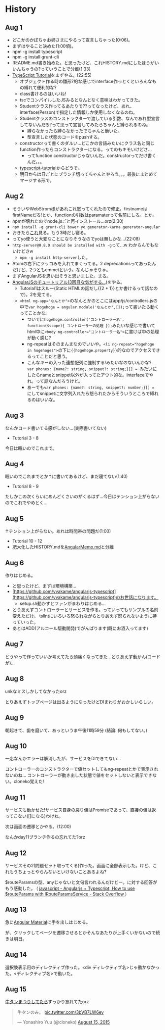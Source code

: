 # History

## Aug 1

* どこかのかぼちゃお姉さまにやるって宣言しちゃった(0:06)。
* まずはやること決めた(1:00頃)。
* npm -g install typescript
* npm -g install grunt-cli
* README.md書き始めた。と思ったけど、これHISTORY.mdにしたほうがいいんちゃうの?っていうことで分離(1:33)
* [TypeScript Tutorial](http://www.typescriptlang.org/Tutorial)をまずやる。(22:55)
  * オブジェクト作る時の雛形?的な感じでinterface作っとくといろんなもの縛れて便利的な?
  * class書けるのはいいね!
  * tscでコンパイルしたJSみるとなんとなく意味はわかってきた。
  * Studentクラス作ってるあたりで??ってなったけど、あれ、interface(Person)で指定した情報しか使用しなくなるのね。
  * Studentクラスのコンストラクターで渡している引数、なんであれ型宣言してないんだろ?って思って宣言してみたらちゃんと縛られるのね。
    * 縛らなかったら縛らなかったでちゃんと動いた。
    * 型宣言した状態のコードをpushする。
  * constructorって書くのダルい…どこかの言語みたいにクラス名と同じfunction作ったらコンストラクターになる。ってのもキモいけどさ…
    * ってfunction constructorじゃないんだ。constructorってだけ書くんだ。。。
  * [typescript-tutorial](typescript-tutorial)からどうぞ。
  * 明日からは日ごとにブランチ切ってちゃんとやろう。。。最後にまとめてマージする形で。

## Aug 2

* そういやWebStrom様があれこれ怒ってくれたので修正。firstnameはfirstNameだろ!とか、functionの引数はparamaterって名前にしろ。とか。
* npmが壊れたのでnode.jsごと再インストール…orz(2:30)
* `npm install -g grunt-cli bower yo generator-karma generator-angular`
* おきたら[これ](https://github.com/vvakame/angularjs-typescript)見る。もう3時だし寝る。
* ってyo使うと大変なことになりそうなのでyoは無しかな…(22:08)
* `http-server@0.8.0 should be installed with -g`って…w わからんでもないけどさw
  * `npm -g install http-server`した。
* Atomの右下にツッコみを入れてまくってる。2 deprecationsってあったんだけど、2つともemmetという。なんじゃそりゃ。
* まずAngularJSを思い出そうと思いました。まる。
* [AngularJSのチュートリアル(3回目な気がする…)](https://docs.angularjs.org/tutorial/)をやる。
  * Tutorial1はスルー(Static HTMLの話だし{{2 + 1}}とか書けるって話なので)。2を見てる。
  * `<html ng-app="なんとか">`のなんとかのとこにはapp/js/controllers.jsの中で`var hogehoge = angular.module('なんとか',[]);`って書いたら動くってことかな。
    * ついでに`hogehoge.controller('コントローラー名', function($scope){ コントローラーの処理 });`みたいな感じで書いて
  html中に`<body ng-controller="コントローラー名">`に書けば中の処理が動く感じ?
    * ng-repeatはそのまんまなのでいいや。`<li ng-repeat="hogehoge in hogehoges">`の下に`{{hogehoge.property}}`的なのでアクセスできるってことだと思う。
    * こんなキーの入った連想配列に強制する!みたいなのないんかな?  
    `var phones: {name?: string, snippet?: string;}[] = `みたいにしたらnameとsnippet以外が入ってたアウト的な。interfaceでやれ。って話なんだろうけど。
    * あーでも`var phones: {name?: string, snippet?: number;}[] = `にしてsnippetに文字列入れたら怒られたからそういうところで縛れるのはいいな。

## Aug 3

なんかコード書いてる感がしない…(実際書いてない)

* Tutorial 3 - 8

今日は眠いのでこれまで。

## Aug 4

眠いのでこれまでとか↑に書いてあるけど、まだ寝てない(1:40)

* Tutorial 8 - 9

たしかこの次くらいにめんどくさいのがくるはず…今日はテンション上がらないのでこれでやめとく…


## Aug 5

↑テンション上がらない。あれは時間帯の問題だ(1:00)

* Tutorial 10 - 12
* 肥大化したHISTORY.mdを[AngularMemo.md](AngularMemo.md)と分離

## Aug 6

作りはじめる。

* と思ったけど、まずは環境構築…
* [https://github.com/vvakame/angularjs-typescript](https://github.com/vvakame/angularjs-typescript)のお世話になります。
  * setup.sh動かすとファンがまわりはじめる…
* とりあえずコントローラーとサービスを作る。っていってもサンプルの名前変えただけ。
  tslintにいろいろ怒られながらとりあえず怒られないように持っていった。
* あとはADD(アルコール駆動開発)でがんばります(既にお酒入ってます)

## Aug 7

どうやって作っていいか考えてたら頭痛くなってきた…とりあえず動かん(コードが)…

## Aug 8

unkなミスしかしてなかったorz

とりあえずトップページは出るようになったけどDIまわりがおかしいらしい。

## Aug 9

朝起きて、歯を磨いて、あっというま午後11時59分
(結論: 何もしてない。)

## Aug 10

一応なんかエラーは解消したが、サービスをDIできてない…

コントローラーのコンストラクターで値セットしてもng-repeatとかで表示されないのね…
コントローラーが動き出した状態で値をセットしないと表示できない。cloneko覚えた!

## Aug 11

サービスも動かせた!サービス自身の戻り値はPromiseであって、直接の値は返ってこない([]になる)わけね。

次は画面の遷移とかやる。(12:00)

なんかday11ブランチ作るの忘れてた?orz

## Aug 12

サービスその2(問題セット取ってくる)作った。画面に全部表示した。けど、これもうちょっとやらんないといけないことあるよね?

$routeParamsの型、anyじゃないと文句言われるんだけどー。に対する回答がもう感動した。
( [javascript - Angularjs + Typescript, How to use $routeParams with IRouteParamsService - Stack Overflow ](http://stackoverflow.com/questions/24315893/angularjs-typescript-how-to-use-routeparams-with-irouteparamsservice) )

## Aug 13

急に[Angular Material](https://material.angularjs.org/latest/#/)に手を出しはじめる。

が、クリックしてページを遷移させるとかそんなあたりが上手くいかないので続きは明日。

## Aug 14

選択肢表示用のディレクティブ作った。<div ディレクティブ名>じゃ動かなかった。<ディレクティブ名>で動いた。

## Aug 15

[牛タンまつりしてたら](https://twitter.com/cloneko/status/632518045685014528)すっかり忘れてたorz

<blockquote class="twitter-tweet" data-partner="tweetdeck"><p lang="ja" dir="ltr">牛タンのみ。 <a href="http://t.co/3bVB7LW6ev">pic.twitter.com/3bVB7LW6ev</a></p>&mdash; Yonashiro Yuu (@cloneko) <a href="https://twitter.com/cloneko/status/632518045685014528">August 15, 2015</a></blockquote>
<script async src="//platform.twitter.com/widgets.js" charset="utf-8"></script>
